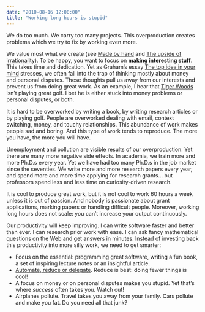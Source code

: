 ```yaml
---
date: "2010-08-16 12:00:00"
title: "Working long hours is stupid"
---
```




We do too much. We carry too many projects. This overproduction creates problems which we try to fix by working even more.

We value most what we create (see [Made by hand](https://www.amazon.com/Made-Hand-Searching-Meaning-Throwaway/dp/1591843324/ref=sr_1_1?ie=UTF8&#038;s=books&#038;qid=1281966845&#038;sr=8-1) and [The upside of irrationality](https://www.amazon.com/Upside-Irrationality-Unexpected-Benefits-Defying/dp/0061995037/ref=sr_1_1?s=books&#038;ie=UTF8&#038;qid=1281966894&#038;sr=1-1)). To be happy, you want to focus on __making interesting stuff__. This takes time and dedication. Yet as Graham&rsquo;s essay [The top idea in your mind](http://www.paulgraham.com/top.html) stresses, we often fall into the trap of thinking mostly about money and personal disputes. These thoughts pull us away from our interests and prevent us from doing great work. As an example, I hear that [Tiger Woods](https://en.wikipedia.org/wiki/Tiger_Woods) isn&rsquo;t playing great golf. I bet he is either stuck into money problems or personal disputes, or both.

It is hard to be overworked by writing a book, by writing research articles or by playing golf. People are overworked dealing with email, context switching, money, and touchy relationships. This abundance of work makes people sad and boring. And this type of work tends to reproduce. The more you have, the more you will have.

Unemployment and pollution are visible results of our overproduction. Yet there are many more negative side effects. In academia, we train more and more Ph.D.s every year. Yet we have had too many Ph.D.s in the job market since the seventies. We write more and more research papers every year, and spend more and more time applying for research grants&hellip; but professors spend less and less time on curiosity-driven research.

It is cool to produce great work, but it is not cool to work 60 hours a week unless it is out of passion. And nobody is passionate about grant applications, marking papers or handling difficult people. Moreover, working long hours does not scale: you can&rsquo;t increase your output continuously.

Our productivity will keep improving. I can write software faster and better than ever. I can research prior work with ease. I can ask fancy mathematical questions on the Web and get answers in minutes. Instead of investing back this productivity into more silly work, we need to get smarter:

- Focus on the essential: programming great software, writing a fun book, a set of inspiring lecture notes or an insightful article.
- [Automate, reduce or delegate](https://en.wikipedia.org/wiki/The_4-Hour_Workweek). Reduce is best: doing fewer things is cool!
- A focus on money or on personal disputes makes you stupid. Yet that&rsquo;s where _success_ often takes you. Watch out!
- Airplanes pollute. Travel takes you away from your family. Cars pollute and make you fat. Do you need all that junk?


